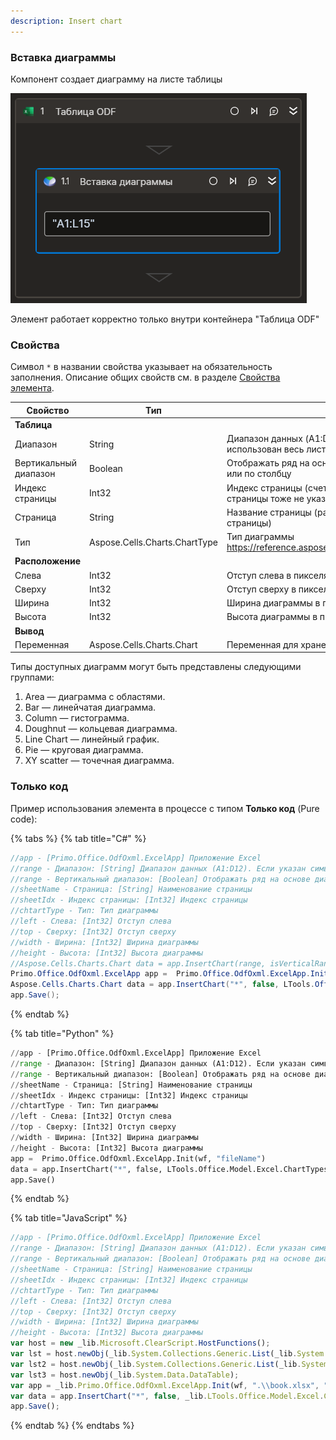 ```yaml
---
description: Insert chart
---
```


### Вставка диаграммы

Компонент создает диаграмму на листе таблицы  

![](../../../resources/basic/myoffice/table/odftable-create-chart.png)


Элемент работает корректно только внутри контейнера "Таблица ODF"

### Свойства
Символ `*` в названии свойства указывает на обязательность заполнения. Описание общих свойств см. в разделе [Свойства элемента](https://docs.primo-rpa.ru/primo-rpa/primo-studio/process/elements#svoistva-elementa).

| Свойство     | Тип    | Описание                                  | Пример          |
| ------------ | ------ | ----------------------------------------- | --------------- |
| **Таблица** | | | |
| Диапазон | String | Диапазон данных (A1:D12). Если указан символ "*", будет использован весь лист | `@"A1:L15"` |
| Вертикальный диапазон | Boolean | Отображать ряд на основе диапазона значений ячеек по строке или по столбцу | `true` |
| Индекс страницы | Int32 | Индекс страницы (счет с нуля, по умолчанию ноль когда название страницы тоже не указано) | `1`|
| Страница | String | Название страницы (работает только когда не указан индекс страницы) | `"Лист1"`|
| Тип | Aspose.Cells.Charts.ChartType | Тип диаграммы https://reference.aspose.com/cells/net/aspose.cells.charts/charttype/ | `Aspose.Cells.Charts.ChartType.Column`|
| **Расположение** | | | |
| Слева | Int32 | Отступ слева в пикселях | `200`|
| Сверху | Int32 | Отступ сверху в пикселях | `150`|
| Ширина | Int32 | Ширина диаграммы в пикселях | `800`|
| Высота | Int32 | Высота диаграммы в пикселях | `400`|
| **Вывод** | | | |
| Переменная | Aspose.Cells.Charts.Chart | Переменная для хранения ссылки на вставленную диаграмму| |

Типы доступных диаграмм могут быть представлены следующими группами:
1. Area — диаграмма с областями.
2. Bar — линейчатая диаграмма. 
3. Column — гистограмма.
4. Doughnut — кольцевая диаграмма.
5. Line Chart — линейный график. 
6. Pie — круговая диаграмма. 
7. XY scatter — точечная диаграмма.


### Только код
Пример использования элемента в процессе с типом **Только код** (Pure code):

{% tabs %}
{% tab title="C#" %}
```csharp
//app - [Primo.Office.OdfOxml.ExcelApp] Приложение Excel
//range - Диапазон: [String] Диапазон данных (A1:D12). Если указан символ "*", будет использован весь лист
//range - Вертикальный диапазон: [Boolean] Отображать ряд на основе диапазона значений ячеек по строке или по столбцу.
//sheetName - Страница: [String] Наименование страницы
//sheetIdx - Индекс страницы: [Int32] Индекс страницы
//chtartType - Тип: Тип диаграммы
//left - Слева: [Int32] Отступ слева
//top - Сверху: [Int32] Отступ сверху
//width - Ширина: [Int32] Ширина диаграммы
//height - Высота: [Int32] Высота диаграммы
//Aspose.Cells.Charts.Chart data = app.InsertChart(range, isVerticalRange, chtartType, [sheetName], [sheetIdx], [left], [top], [width], [height]);
Primo.Office.OdfOxml.ExcelApp app =  Primo.Office.OdfOxml.ExcelApp.Init(wf, "fileName");
Aspose.Cells.Charts.Chart data = app.InsertChart("*", false, LTools.Office.Model.Excel.ChartTypes.Line, "Лист1", 0, 10, 10, 800, 800);
app.Save();
```
{% endtab %}

{% tab title="Python" %}
```python
//app - [Primo.Office.OdfOxml.ExcelApp] Приложение Excel
//range - Диапазон: [String] Диапазон данных (A1:D12). Если указан символ "*", будет использован весь лист
//range - Вертикальный диапазон: [Boolean] Отображать ряд на основе диапазона значений ячеек по строке или по столбцу.
//sheetName - Страница: [String] Наименование страницы
//sheetIdx - Индекс страницы: [Int32] Индекс страницы
//chtartType - Тип: Тип диаграммы
//left - Слева: [Int32] Отступ слева
//top - Сверху: [Int32] Отступ сверху
//width - Ширина: [Int32] Ширина диаграммы
//height - Высота: [Int32] Высота диаграммы
app =  Primo.Office.OdfOxml.ExcelApp.Init(wf, "fileName")
data = app.InsertChart("*", false, LTools.Office.Model.Excel.ChartTypes.Line, "Лист1", 0, 10, 10, 800, 800) #Aspose.Cells.Charts.Chart
app.Save()
```
{% endtab %}

{% tab title="JavaScript" %}
```javascript
//app - [Primo.Office.OdfOxml.ExcelApp] Приложение Excel
//range - Диапазон: [String] Диапазон данных (A1:D12). Если указан символ "*", будет использован весь лист
//range - Вертикальный диапазон: [Boolean] Отображать ряд на основе диапазона значений ячеек по строке или по столбцу.
//sheetName - Страница: [String] Наименование страницы
//sheetIdx - Индекс страницы: [Int32] Индекс страницы
//chtartType - Тип: Тип диаграммы
//left - Слева: [Int32] Отступ слева
//top - Сверху: [Int32] Отступ сверху
//width - Ширина: [Int32] Ширина диаграммы
//height - Высота: [Int32] Высота диаграммы
var host = new _lib.Microsoft.ClearScript.HostFunctions();
var lst = host.newObj(_lib.System.Collections.Generic.List(_lib.System.Collections.Generic.List(_lib.System.String)));
var lst2 = host.newObj(_lib.System.Collections.Generic.List(_lib.System.Collections.Generic.List(_lib.LTools.Office.Model.ExcelCellInfo)));
var lst3 = host.newObj(_lib.System.Data.DataTable);
var app = _lib.Primo.Office.OdfOxml.ExcelApp.Init(wf, ".\\book.xlsx", ";", _lib.LTools.Office.Model.InteropTypes.DX);	
var data = app.InsertChart("*", false, _lib.LTools.Office.Model.Excel.ChartTypes.Line, "Лист1", 0, 10, 10, 800, 800) //_lib.LTools.Office.Model.Excel.ExcelChartItem	
app.Save();
```
{% endtab %}
{% endtabs %}

